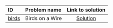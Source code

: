 | ID | Problem name | Link to solution |
|:---|:---|:---:|
| [birds](https://open.kattis.com/problems/birds) | Birds on a Wire | [Solution](https://github.com/versenyi98/kattis-solutions/tree/main/solutions/birds)|
